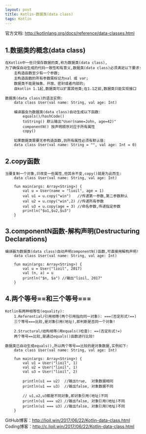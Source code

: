 ```yaml
---
layout: post
title: Kotlin-数据类(data class)
tags: Kotlin
---
```

官方文档: http://kotlinlang.org/docs/reference/data-classes.html
 
## 1.数据类的概念(data class)
    在Kotlin中一些只保存数据的类,称为数据类(data class),
    为了确保自动生成的代码一致性和有意义,数据类(data class)必须满足以下要求:
        主构造函数至少有一个参数;
        主构造函数的所有参数需标记为val 或 var;
        数据类不能是抽象、开放、密封或者内部的;
        自kotlin 1.1起,数据类可以扩展其他类;在1.1之前,数据类只能实现接口

    数据类(data class)的语法实例: 
        data class User(val name: String, val age: Int)

        编译器会为数据类(data class)自动生成以下函数:
            equals()/hashCode()
            toString() 默认输出"User(name=John, age=42)"
            componentN() 按声明顺序对应于所有属性
            copy()

        如果数据类需要无参构造函数,则所有属性必须有默认值:
        data class User(val name: String = "", val age: Int = 0)

## 2.copy函数
    当要复制一个对象,只改变一些属性,但其余不变,copy()就是为此而生:
        data class User(val name: String, val age: Int)

        fun main(args: Array<String>) {	
            val u = User(name = "lioil", age = 1)
            val u1 = u.copy("win")   //传递第一参数,第二参数默认
            val u2 = u.copy("win",2) //传递所有参数
            val u3 = u.copy(age = 3) //命名参数,传递指定参数
            println("$u1,$u2,$u3")
        }   

## 3.componentN函数-解构声明(Destructuring Declarations)
    编译器为数据类(data class)自动声明componentN()函数,可直接用解构声明!
        data class User(val name: String, val age: Int)

        fun main(args: Array<String>) {	
            val u = User("lioil", 2017)
            val (n, a) = u
            println("$n, $a") //输出"lioil, 2017"
        }

## 4.两个等号==和三个等号===
    Kotlin有两种相等性(equality):
        1.Referential/引用相等(两个引用指向同一对象): ===(否定形式!==)
        三个等号===比较,是对象引用(地址),即判断是否同一个对象!

        2.Structural/结构相等(用equals()检查): ==(否定形式!=)
        两个等号==比较,是通过equals()函数进行比较!

    数据类已自动生成equals(),所以两个等号==比较的是对象数据,实例如下:
        data class User(val name: String, val age: Int)
        
        fun main(args: Array<String>) {
            val u1 = User("lioil", 1)
            val u2 = User("lioil", 1)
            val u3 = User("lioil", 2)

            println(u1 == u2)  //输出true,  对象数据相同
            println(u1 == u3)  //输出false, 对象数据不同

            // u1,u2,u3都是不同对象,即对象引用(地址)不同
            println(u1 === u2) //输出false, 对象引用(地址)不同
            println(u1 === u3) //输出false, 对象引用(地址)不同
        }

GitHub博客：http://lioil.win/2017/06/22/Kotlin-data-class.html   
Coding博客：http://c.lioil.win/2017/06/22/Kotlin-data-class.html
